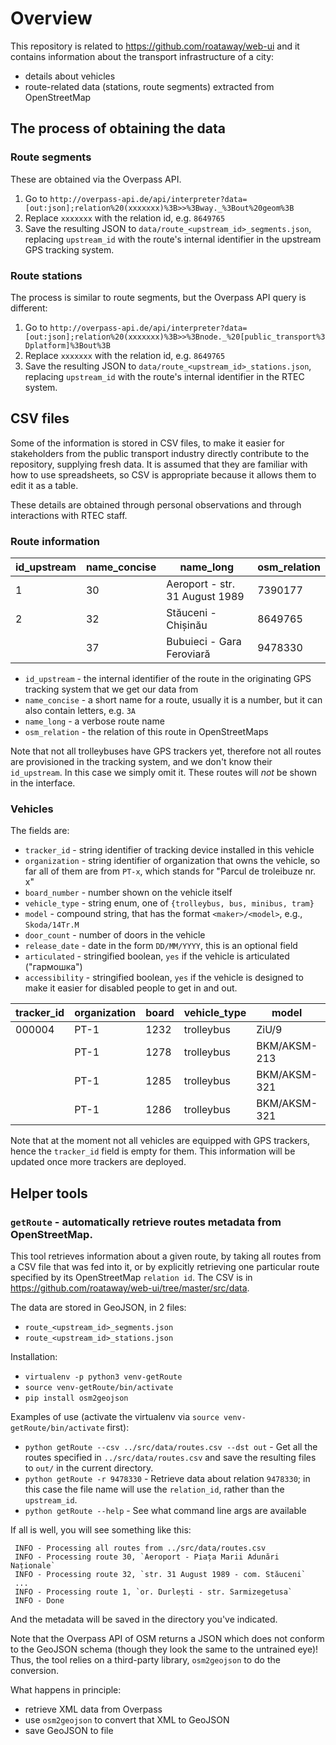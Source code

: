 # Overview

This repository is related to https://github.com/roataway/web-ui and it contains information
about the transport infrastructure of a city:
- details about vehicles
- route-related data (stations, route segments) extracted from OpenStreetMap

## The process of obtaining the data

### Route segments

These are obtained via the Overpass API.

1. Go to `http://overpass-api.de/api/interpreter?data=[out:json];relation%20(xxxxxxx)%3B>>%3Bway._%3Bout%20geom%3B`
2. Replace `xxxxxxx` with the relation id, e.g. `8649765`
3. Save the resulting JSON to `data/route_<upstream_id>_segments.json`, replacing `upstream_id` with the route's internal identifier in the upstream GPS tracking system.

### Route stations

The process is similar to route segments, but the Overpass API query is different:

1. Go to `http://overpass-api.de/api/interpreter?data=[out:json];relation%20(xxxxxxx)%3B>>%3Bnode._%20[public_transport%3Dplatform]%3Bout%3B`
2. Replace `xxxxxxx` with the relation id, e.g. `8649765`
3. Save the resulting JSON to `data/route_<upstream_id>_stations.json`, replacing `upstream_id` with the route's internal identifier in the RTEC system.


## CSV files
Some of the information is stored in CSV files, to make it easier for stakeholders
from the public transport industry directly contribute to the repository, supplying
fresh data. It is assumed that they are familiar with how to use spreadsheets, so
CSV is appropriate because it allows them to edit it as a table.

These details are obtained through personal observations and through interactions
with RTEC staff.

### Route information

| id_upstream | name_concise | name_long                      | osm_relation |
| ----------- | ------------ | ------------------------------ | ------------ |
| 1           | 30           | Aeroport - str. 31 August 1989 | 7390177      |
| 2           | 32           | Stăuceni - Chișinău            | 8649765      |
|             | 37           | Bubuieci - Gara Feroviară      | 9478330      |

- `id_upstream` - the internal identifier of the route in the originating GPS tracking system that we get our data from
- `name_concise` - a short name for a route, usually it is a number, but it can also contain letters, e.g. `3A`
- `name_long` - a verbose route name
- `osm_relation` - the relation of this route in OpenStreetMaps

Note that not all trolleybuses have GPS trackers yet, therefore not all routes are provisioned in the tracking system, and we don't know their `id_upstream`. In this case we simply omit it. These routes will _not_ be shown in the interface.

### Vehicles

The fields are:

- `tracker_id` - string identifier of tracking device installed in this vehicle
- `organization` - string identifier of organization that owns the vehicle, so far all of them are from `PT-x`, which stands for "Parcul de troleibuze nr. x"
- `board_number` - number shown on the vehicle itself
- `vehicle_type` - string enum, one of `{trolleybus, bus, minibus, tram}`
- `model` - compound string, that has the format `<maker>/<model>`, e.g., `Skoda/14Tr.M`
- `door_count` - number of doors in the vehicle
- `release_date` - date in the form `DD/MM/YYYY`, this is an optional field
- `articulated` - stringified boolean, `yes` if the vehicle is articulated ("гармошка")
- `accessibility` - stringified boolean, `yes` if the vehicle is designed to make it easier for disabled people to get in and out.

| tracker_id | organization | board | vehicle_type | model        | door_count | release_date | articulated | accessibility |
| ---------- | ------------ | ----- | ------------ | ------------ | ---------- | ------------ | ----------- | ------------- |
| 000004     | PT-1         | 1232  | trolleybus   | ZiU/9        | 3          | 01/11/1989   |             |               |
|            | PT-1         | 1278  | trolleybus   | BKM/AKSM-213 | 4          | 15/11/2005   | yes         |               |
|            | PT-1         | 1285  | trolleybus   | BKM/AKSM-321 | 3          | 27/04/2011   |             | yes           |
|            | PT-1         | 1286  | trolleybus   | BKM/AKSM-321 | 3          | 27/04/2011   |             | yes           |

Note that at the moment not all vehicles are equipped with GPS trackers, hence the `tracker_id` field is empty for them. This information will be updated once more trackers are deployed.



## Helper tools

### `getRoute` - automatically retrieve routes metadata from OpenStreetMap.

This tool retrieves information about a given route, by taking all routes from a CSV
file that was fed into it, or by explicitly retrieving one particular route specified
by its OpenStreetMap `relation id`.
The CSV is in https://github.com/roataway/web-ui/tree/master/src/data.

The data are stored in GeoJSON, in 2 files:
- `route_<upstream_id>_segments.json`
- `route_<upstream_id>_stations.json`

Installation:

- `virtualenv -p python3 venv-getRoute`
- `source venv-getRoute/bin/activate`
- `pip install osm2geojson`

Examples of use (activate the virtualenv via `source venv-getRoute/bin/activate` first):

- `python getRoute --csv ../src/data/routes.csv --dst out` - Get all the routes specified in
  `../src/data/routes.csv` and save the resulting files to `out/` in the current directory.
- `python getRoute -r 9478330` - Retrieve data about relation `9478330`; in this case the file
  name will use the `relation_id`, rather than the `upstream_id`.
- `python getRoute --help` - See what command line args are available

If all is well, you will see something like this:

```
 INFO - Processing all routes from ../src/data/routes.csv
 INFO - Processing route 30, `Aeroport - Piața Marii Adunări Naționale`
 INFO - Processing route 32, `str. 31 August 1989 - com. Stăuceni`
 ...
 INFO - Processing route 1, `or. Durlești - str. Sarmizegetusa`
 INFO - Done
```

And the metadata will be saved in the directory you've indicated.

Note that the Overpass API of OSM returns a JSON which does not conform to the GeoJSON
schema (though they look the same to the untrained eye)! Thus, the tool relies on a
third-party library, `osm2geojson` to do the conversion.

What happens in principle:

- retrieve XML data from Overpass
- use `osm2geojson` to convert that XML to GeoJSON
- save GeoJSON to file